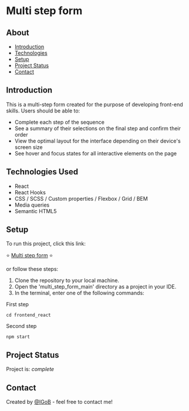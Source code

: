 # Multi step form


## About
* [Introduction](#introduction)
* [Technologies](#technologies-used)
* [Setup](#setup)
* [Project Status](#project-status)
* [Contact](#contact)


## Introduction
This is a multi-step form created for the purpose of developing front-end skills. Users should be able to:

- Complete each step of the sequence
- See a summary of their selections on the final step and confirm their order
- View the optimal layout for the interface depending on their device's screen size
- See hover and focus states for all interactive elements on the page


## Technologies Used
* React
* React Hooks
* CSS / SCSS / Custom properties / Flexbox / Grid / BEM
* Media queries
* Semantic HTML5


## Setup
To run this project, click this link:

⭐ <a href="">Multi step form</a> ⭐

or follow these steps:

1. Clone the repository to your local machine.
2. Open the 'multi_step_form_main' directory as a project in your IDE.
3. In the terminal, enter one of the following commands:

First step

```
cd frontend_react
```

Second step

```
npm start
```

## Project Status
Project is: _complete_


## Contact
Created by [@IGoB](https://igobb-portfolio.netlify.app/) - feel free to contact me!
